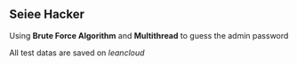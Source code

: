 ## Seiee Hacker

Using **Brute Force Algorithm** and **Multithread** to guess the admin password

All test datas are saved on *leancloud*
